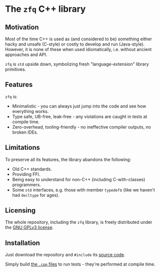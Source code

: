 # The `zfq` C++ library

## Motivation

Most of the time C++ is used as (and considered to be) something either hacky and unsafe (C-style) or costly to develop and run (Java-style). However, it is none of these when used idiomatically, i.e. without ancient approaches and API.

`zfq` is `std` upside down, symbolizing fresh "language-extension" library primitives.

## Features

`zfq` is:

- Minimalistic - you can always just jump into the code and see how everything works.
- Type safe, UB-free, leak-free - any violations are caught in tests at compile time.
- Zero-overhead, tooling-friendly - no ineffective compiler outputs, no broken IDEs.

## Limitations

To preserve all its features, the library abandons the following:

- Old C++ standards.
- Providing FFI.
- Being easy to understand for non-C++ (including C-with-classes) programmers.
- Some `std` interfaces, e.g. those with member `typedef`s (like we haven't had `decltype` for ages).

## Licensing

The whole repository, including the `zfq` library, is freely distributed under the [GNU GPLv3 license](./LICENSE.md).

## Installation

Just download the repository and `#include` its [source code](./zfq/).

Simply build [the `.cpp` files](./test/) to run tests - they're performed at compile time.